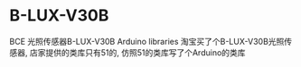 # B-LUX-V30B
BCE 光照传感器B-LUX-V30B Arduino libraries
淘宝买了个B-LUX-V30B光照传感器, 店家提供的类库只有51的, 仿照51的类库写了个Arduino的类库